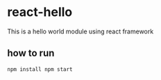 # react-hello

This is a hello world module using react framework

## how to run
``
npm install
npm start
``
